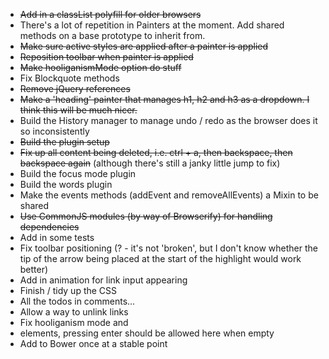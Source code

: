* ~~Add in a classList polyfill for older browsers~~
* There's a lot of repetition in Painters at the moment. Add shared methods on a base prototype to inherit from.
* ~~Make sure active styles are applied after a painter is applied~~
* ~~Reposition toolbar when painter is applied~~
* ~~Make hooliganismMode option do stuff~~
* Fix Blockquote methods
* ~~Remove jQuery references~~
* ~~Make a 'heading' painter that manages h1, h2 and h3 as a dropdown. I think this will be much nicer.~~ 
* Build the History manager to manage undo / redo as the browser does it so inconsistently
* ~~Build the plugin setup~~
* ~~Fix up all content being deleted, i.e. ctrl + a, then backspace, then backspace again~~ (although there's still a janky little jump to fix)
* Build the focus mode plugin
* Build the words plugin
* Make the events methods (addEvent and removeAllEvents) a Mixin to be shared
* ~~Use CommonJS modules (by way of Browserify) for handling dependencies~~
* Add in some tests
* Fix toolbar positioning (? - it's not 'broken', but I don't know whether the tip of the arrow being placed at the start of the highlight would work better) 
* Add in animation for link input appearing
* Finish / tidy up the CSS
* All the todos in comments...
* Allow a way to unlink links
* Fix hooliganism mode and <li> elements, pressing enter should be allowed here when empty
* Add to Bower once at a stable point